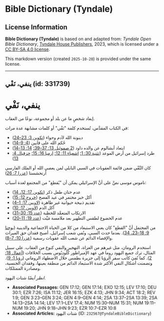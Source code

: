 # Bible Dictionary (Tyndale)

## License Information

**Bible Dictionary (Tyndale)** is based on and adapted from: _Tyndale Open Bible Dictionary_, [Tyndale House Publishers](https://tyndaleopenresources.com/), 2023, which is licensed under a [CC BY-SA 4.0 license](https://creativecommons.org/licenses/by-sa/4.0/legalcode.en).

This markdown version (created `2025-10-20`) is provided under the same license.



--------------------------------

## ينفي، نَفْي (id: 331739)

ينفي، نَفْي
===========

إبعاد شخصٍ ما عن بلد أو مجموعة، نوعًا من العقاب.

في الكتاب المقدَّس، تُستخدم كلمة "نَفْي" أو كلمات مشابهة عدة مرات:

* دينونة الله لآدم وحواء ([تكوين 3: 23–24](https://ref.ly/Gen3:23-Gen3:24))
* حُكم الله على قايين ([4: 9–14](https://ref.ly/Gen4:9-Gen4:14))
* ابتعاد أبشالوم عن والده داود ([2 صموئيل 13: 37–39؛](https://ref.ly/2Sam13:37-2Sam13:39) [14: 13–14](https://ref.ly/2Sam14:13-2Sam14:14))
* طرد إسرائيل من أرض الموعد ([تثنية 30: 1؛](https://ref.ly/Deut30:1) [إشعياء 11: 12؛](https://ref.ly/Isa11:12) [إرميا 16: 15؛](https://ref.ly/Jer16:15) [حزقيال 4: 13](https://ref.ly/Ezek4:13))

كان النَّفْي ضمن قائمة العقوبات في السبي البابلي لمن يعصي الله أو الملك الفارسي أرتحشستا ([عزرا 7: 26](https://ref.ly/Ezra7:26))

ناموس موسى نصَّ على أنَّ الإسرائيلي يمكن أن "يُقطع" من المجتمع لعدة أسباب:

* عدم ختان طفل ذكر ([تكوين 17: 12، 14](https://ref.ly/Gen17:12))
* أكل خبز مختمر في عيد الفصح ([خروج 12: 15](https://ref.ly/Exod12:15))
* تقديم ذبيحة حيوانية غير طاهرة ([لاويين 17: 1–4](https://ref.ly/Lev17:1-Lev17:4))
* أكل الدم ([لاويين 17: 10](https://ref.ly/Lev17:10))
* الارتكاب المتعمَّد للخطية ([عدد 15: 30–31](https://ref.ly/Num15:30-Num15:31))
* عدم الخضوع لطقس التطهير بعد ملامسة مَيِّت ([عدد 19: 11–20](https://ref.ly/Num19:11-Num19:20))

من المحتمل أنَّ "القطع" كان يعني الاستبعاد من كلا من الحياة الاجتماعية والدينية ([يوحنا 9: 18–23، 34](https://ref.ly/John9:18-John9:23)). بعدما حدث السبي، ونُفي شعب إسرائيل، أصبح فقدان حق الميراث والإقصاء الدائم عن شعب الله عقوبات رسمية ([عزرا 10: 7–8](https://ref.ly/Ezra10:7-Ezra10:8)).

استخدم الرومان، مثل غيرهم من الغزاة، التهجير والنفي كنوع من العقاب. على سبيل المثال، ترك جميع اليهود روما في عهد الإمبراطور كُلُودِيُوس بسبب الخلافات ([أعمال 18: 2](https://ref.ly/Acts18:2)). كما نُفيَ كاتب سفر الرؤيا إلى جزيرة بطمس خلال الاضطهاد الروماني ([رؤيا 1: 9](https://ref.ly/Rev1:9)). وتضمنت أشكال النفي الأكثر شدة الاستبعاد الدائم من منطقة بعينها، وفقدان الجنسية، ومصادرة الممتلكات.

*انظر أيضًا* شتات اليهود.

* **Associated Passages:** GEN 17:12; GEN 17:14; EXO 12:15; LEV 17:10; DEU 30:1; EZR 7:26; ISA 11:12; JER 16:15; EZK 4:13; JHN 9:34; ACT 18:2; REV 1:9; GEN 3:23–GEN 3:24; GEN 4:9–GEN 4:14; 2SA 13:37–2SA 13:39; 2SA 14:13–2SA 14:14; LEV 17:1–LEV 17:4; NUM 15:30–NUM 15:31; NUM 19:11–NUM 19:20; JHN 9:18–JHN 9:23; EZR 10:7–EZR 10:8
* **Associated Articles:** شتات اليهود (ID: `232567@TyndaleBibleDictionary`)

